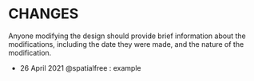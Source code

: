 # CHANGES
Anyone modifying the design should provide brief information about the modifications,
including the date they were made, and the nature of the modification.

- 26 April 2021 @spatialfree : example
